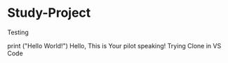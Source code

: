 # Study-Project
Testing

print ("Hello World!")
Hello, This is Your pilot speaking!
Trying Clone in VS Code
